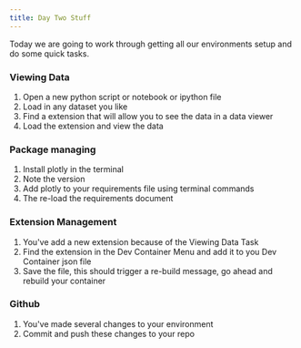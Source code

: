 ```yaml
---
title: Day Two Stuff
---
```



Today we are going to work through getting all our environments setup and do some quick tasks. 

### Viewing Data
1. Open a new python script or notebook or ipython file
2. Load in any dataset you like
3. Find a extension that will allow you to see the data in a data viewer
4. Load the extension and view the data

### Package managing
1. Install plotly in the terminal
2. Note the version
3. Add plotly to your requirements file using terminal commands
4. The re-load the requirements document

### Extension Management
1. You've add a new extension because of the Viewing Data Task
2. Find the extension in the Dev Container Menu and add it to you Dev Container json file
3. Save the file, this should trigger a re-build message, go ahead and rebuild your container

### Github 
1. You've made several changes to your environment 
2. Commit and push these changes to your repo